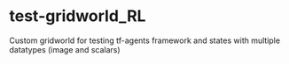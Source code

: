 # test-gridworld_RL
Custom gridworld for testing tf-agents framework and  states with multiple datatypes (image and scalars)
